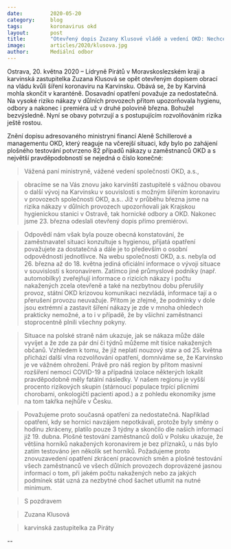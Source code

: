 ```yaml
---
date:         2020-05-20
category:     blog
tags:         koronavirus okd 
layout:       post
title:        "Otevřený dopis Zuzany Klusové vládě a vedení OKD: Nechceme, aby Karviná skončila v karanténě"
image:        articles/2020/klusova.jpg
author:       Mediální odbor
---  
```


Ostrava, 20. května 2020 – Lídryně Pirátů v Moravskoslezském kraji a karvinská zastupitelka Zuzana Klusová se opět otevřeným dopisem obrací na vládu kvůli šíření koronaviru na Karvinsku. Obává se, že by Karviná mohla skončit v karanténě. Dosavadní opatření považuje za nedostatečná. Na vysoké riziko nákazy v důlních provozech přitom upozorňovala hygienu, odbory a nakonec i premiéra už v druhé polovině března. Bohužel bezvýsledně. Nyní se obavy potvrzují a s postupujícím rozvolňováním rizika ještě rostou.

Znění dopisu adresovaného ministryni financí Aleně Schillerové a managementu OKD, který reaguje na včerejší situaci, kdy bylo po zahájení plošného testování potvrzeno 82 případů nákazy u zaměstnanců OKD a s největší pravděpodobností se nejedná o číslo konečné:



> Vážená paní ministryně, vážené vedení společnosti OKD, a.s.,

> obracíme se na Vás znovu jako karvinští zastupitelé s vážnou obavou o další vývoj na Karvinsku v souvislosti s možným šířením koronaviru v provozech společnosti OKD, a.s.. Již v průběhu března jsme na rizika nákazy v důlních provozech upozorňovali jak Krajskou hygienickou stanici v Ostravě, tak hornické odbory a OKD. Nakonec jsme 23. března odeslali otevřený dopis přímo premiérovi. 

> Odpovědí nám však byla pouze obecná konstatování, že zaměstnavatel situaci konzultuje s hygienou, přijatá opatření považujete za dostatečná a dále je to především o osobní odpovědnosti jednotlivce. Na webu společnosti OKD, a.s. nebyla od 26. března až do 18. května jediná oficiální informace o vývoji situace v souvislosti s koronavirem. Zatímco jiné průmyslové podniky (např. automobilky) zveřejňují informace o rizicích nákazy i počtu nakažených zcela otevřeně a také na nezbytnou dobu přerušily provoz, státní OKD krizovou komunikaci nezvládá, informace tají a o přerušení provozu neuvažuje. Přitom je zřejmé, že podmínky v dole jsou extrémní a zastavit šíření nákazy je zde v mnoha ohledech prakticky nemožné, a to i v případě, že by všichni zaměstnanci stoprocentně plnili všechny pokyny.

> Situace na polské straně nám ukazuje, jak se nákaza může dále vyvíjet a že zde za pár dní či týdnů můžeme mít tisíce nakažených občanů. Vzhledem k tomu, že již neplatí nouzový stav a od 25. května přichází další vlna rozvolňování opatření, domníváme se, že Karvinsko je ve vážném ohrožení. Právě pro náš region by přitom masivní rozšíření nemoci COVID-19 a případná izolace některých lokalit pravděpodobně měly fatální následky. V našem regionu je vyšší procento rizikových skupin (stárnoucí populace trpící plicními chorobami, onkologičtí pacienti apod.) a z pohledu ekonomiky jsme na tom takřka nejhůře v Česku.  

> Považujeme proto současná opatření za nedostatečná. Například opatření, kdy se horníci navzájem nepotkávali, protože byly směny o hodinu zkráceny, platilo pouze 3 týdny a skončilo dle našich informací již 19. dubna. Plošné testování zaměstnanců dolů v Polsku ukazuje, že většina horníků nakažených koronavirem je bez příznaků, u nás bylo zatím testováno jen několik set horníků. Požadujeme proto znovuzavedení opatření zkrácení pracovních směn a plošné testování všech zaměstnanců ve všech důlních provozech doprovázené jasnou informací o tom, při jakém počtu nakažených nebo za jakých podmínek stát uzná za nezbytné chod šachet utlumit na nutné minimum.

> S pozdravem 

> Zuzana Klusová

> karvinská zastupitelka za Piráty

 

--
